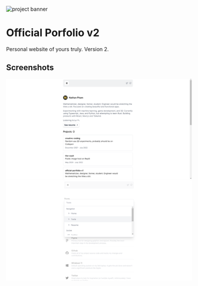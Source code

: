 ![project banner](https://project-banner.phamn23.repl.co/?title=Official%20Portfolio%20v2&description=Mathematician,%20designer,%20farmer,%20student.&stack=react)

# Official Porfolio v2
Personal website of yours truly. Version 2.

## Screenshots
![](2022-07-12-11-03-29.png)
![](2022-07-12-11-03-43.png)
